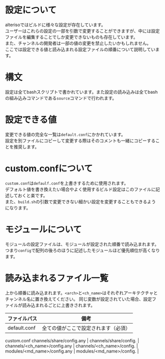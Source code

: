 # 設定について
alterisoではビルドに様々な設定が存在しています。  
ユーザーはこれらの設定の一部を引数で変更することができますが、中には設定ファイルを編集することでしか変更できないものも存在しています。  
また、チャンネルの開発者は一部の値の変更を禁止したいかもしれません。  
ここでは設定できる値と読み込まれる設定ファイルの順番について説明しています。  

# 構文
設定は全てbashスクリプトで書かれています。また設定の読み込みは全てbashの組み込みコマンドである`source`コマンドで行われます。

# 設定できる値
変更できる値の完全な一覧は`default.conf`にかかれています。  
設定を別ファイルにコピーして変更する際はそのコメントも一緒にコピーすることを推奨します。  

# custom.confについて
`custom.conf`は`defaulf.conf`を上書きするために使用されます。  
デフォルト値を書き換えたい場合やよく使用するビルド設定はこのファイルに記述しておくと楽です。  
また、`build.sh`の引数で変更できない細かい設定を変更することもできるようになります。  

# モジュールについて
モジュールの設定ファイルは、モジュールが設定された順番で読み込まれます。つまり`config`で配列の後ろのほうに記述したモジュールほど優先順位が高くなります。  

# 読み込まれるファイル一覧
上から順番に読み込まれます。`<arch>`と`<ch_name>`はそれぞれアーキテクチャとチャンネル名に置き換えてください。 
同じ変数が設定されていた場合、設定ファイルが読み込まれるごとに上書きされます。  
  
ファイルパス | 備考
--- | ---
default.conf | 全ての値がここで設定されます（必須）
custom.conf
channels/share/config.any | 
channels/share/config.<arch> | 
channels/<ch_name>/config.any | 
channels/<ch_name>/config.<arch> | 
modules/<md_name>/config.any | 
modules/<md_name>/config.<arch> | 
